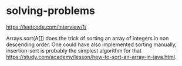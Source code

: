 # solving-problems

https://leetcode.com/interview/1/

Arrays.sort(A[]) does the trick of sorting an array of integers in non descending order. One could have also implemented sorting manually, insertion-sort is probably the simplest algorithm for that https://study.com/academy/lesson/how-to-sort-an-array-in-java.html.
